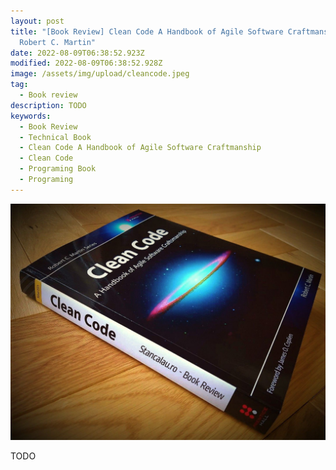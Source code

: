 ```yaml
---
layout: post
title: "[Book Review] Clean Code A Handbook of Agile Software Craftmanship -
  Robert C. Martin"
date: 2022-08-09T06:38:52.923Z
modified: 2022-08-09T06:38:52.928Z
image: /assets/img/upload/cleancode.jpeg
tag:
  - Book review
description: TODO
keywords:
  - Book Review
  - Technical Book
  - Clean Code A Handbook of Agile Software Craftmanship
  - Clean Code
  - Programing Book
  - Programing
---
```

![Clean Code A Handbook of Agile Software Craftmanship - Robert C. Martin](/assets/img/upload/cleancode.jpeg "Clean Code A Handbook of Agile Software Craftmanship - Robert C. Martin")

TODO